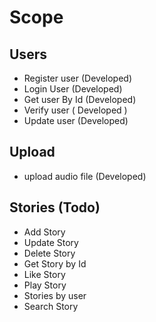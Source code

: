 # Scope
## Users
* Register user (Developed)
* Login User (Developed)
* Get user By Id (Developed)
* Verify user  ( Developed )
* Update user (Developed)


## Upload 
* upload audio file (Developed)

## Stories (Todo)
* Add Story
* Update Story
* Delete Story
* Get Story by Id
* Like Story
* Play Story
* Stories by user
* Search Story


